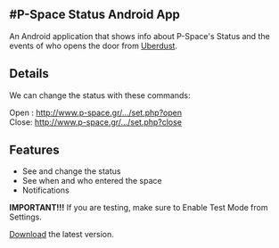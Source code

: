 #P-Space Status Android App
----------------------------------

An Android application that shows info about P-Space's Status and the events 
of who opens the door from [Uberdust](https://github.com/Uberdust/webapp/wiki).

Details
-------
We can change the status with these commands:

Open : http://www.p-space.gr/.../set.php?open <br />
Close: http://www.p-space.gr/.../set.php?close <br />

Features
--------

- See and change the status
- See when and who entered the space
- Notifications

__IMPORTANT!!!__ If you are testing, make sure to Enable Test Mode from Settings.

[Download](https://www.dropbox.com/s/fvq6hq55vdd1m6a/pspace.apk) the latest version.
